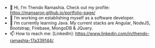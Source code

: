 - 👋 Hi, I’m Thendo Ramashia. Check out my profile: https://mansaron.github.io/portfolio-page/
- 👀 I’m working on establishing myself as a software developer.
- 🌱 I’m currently learning Java. My current stacks are Angular, NodeJS, Bootstrap, Firebase, MongoDB & JQuery.
- 📫 How to reach me: [LinkedIn]: https://www.linkedin.com/in/thendo-ramashia-17a339144/.

<!---
MansaRon/MansaRon is a ✨ special ✨ repository because its `README.md` (this file) appears on your GitHub profile.
You can click the Preview link to take a look at your changes.
--->
